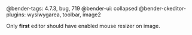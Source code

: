 @bender-tags: 4.7.3, bug, 719
@bender-ui: collapsed
@bender-ckeditor-plugins: wysiwygarea, toolbar, image2

Only **first** editor should have enabled mouse resizer on image.
